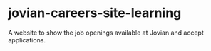 # jovian-careers-site-learning
A website to show the job openings available at Jovian and accept applications.
